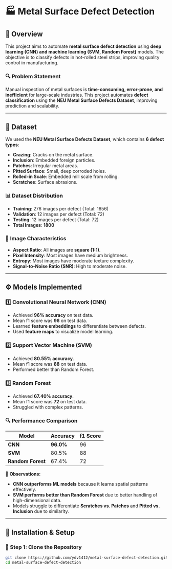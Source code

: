 # 🏭 Metal Surface Defect Detection

## 📌 Overview
This project aims to automate **metal surface defect detection** using **deep learning (CNN) and machine learning (SVM, Random Forest)** models. The objective is to classify defects in hot-rolled steel strips, improving quality control in manufacturing.

### 🔍 **Problem Statement**
Manual inspection of metal surfaces is **time-consuming, error-prone, and inefficient** for large-scale industries. This project automates **defect classification** using the **NEU Metal Surface Defects Dataset**, improving prediction and scalability.

---

## 📂 Dataset
We used the **NEU Metal Surface Defects Dataset**, which contains **6 defect types**:
- **Crazing**: Cracks on the metal surface.
- **Inclusion**: Embedded foreign particles.
- **Patches**: Irregular metal areas.
- **Pitted Surface**: Small, deep corroded holes.
- **Rolled-in Scale**: Embedded mill scale from rolling.
- **Scratches**: Surface abrasions.

### 📊 **Dataset Distribution**
- **Training**: 276 images per defect (Total: 1656)
- **Validation**: 12 images per defect (Total: 72)
- **Testing**: 12 images per defect (Total: 72)
- **Total Images**: **1800**

### 📏 **Image Characteristics**
- **Aspect Ratio**: All images are **square (1:1)**.
- **Pixel Intensity**: Most images have medium brightness.
- **Entropy**: Most images have moderate texture complexity.
- **Signal-to-Noise Ratio (SNR)**: High to moderate noise.

---

## ⚙️ **Models Implemented**
### **1️⃣ Convolutional Neural Network (CNN)**
- Achieved **96% accuracy** on test data.
- Mean f1 score was **96** on test data.
- Learned **feature embeddings** to differentiate between defects.
- Used **feature maps** to visualize model learning.

### **2️⃣ Support Vector Machine (SVM)**
- Achieved **80.55% accuracy**.
-  Mean f1 score was **88** on test data.
- Performed better than Random Forest.

### **3️⃣ Random Forest**
- Achieved **67.40% accuracy**.
- Mean f1 score was **72** on test data.
- Struggled with complex patterns.

### **🔍 Performance Comparison**
| Model  | Accuracy |   f1 Score |   
|--------|----------|------------|
| **CNN**  | **96.0%** | 96      |
| **SVM**  | 80.5% |     88      |
| **Random Forest** | 67.4% | 72 |

📌 **Observations:**
- **CNN outperforms ML models** because it learns spatial patterns effectively.
- **SVM performs better than Random Forest** due to better handling of high-dimensional data.
- Models struggle to differentiate **Scratches vs. Patches** and **Pitted vs. Inclusion** due to similarity.

---

## 🚀 **Installation & Setup**
### **🔹 Step 1: Clone the Repository**
```bash
git clone https://github.com/ydv1412/metal-surface-defect-detection.git
cd metal-surface-defect-detection

